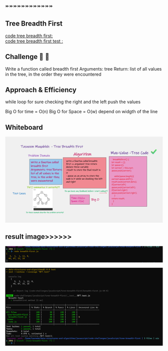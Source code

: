 ⏩⏩⏩⏩⏩⏩⏩⏩⏩⏩⏩⏩

## Tree Breadth First
[ code tree breadth first:  ](./breadth-first.js) <br>
[code tree breadth first test :](./__test__/BFT.test.js)



## Challenge 💪 💪
Write a function called breadth first Arguments: tree Return: list of all values in the tree, in the order they were encountered


## Approach & Efficiency
while loop for sure checking the right and the left push the values

Big O for time = O(n) Big O for Space = O(w) depend on widgth of the line


## Whiteboard 

![whiteboard](../trees/assest/WhiteboardBFT.png)


## result image>>>>>>

![test](../trees/assest/1BST.png)


![result](../trees/assest/ABFT.png)




